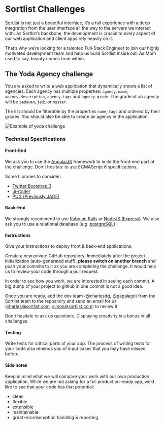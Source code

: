 # Sortlist Challenges

[Sortlist](https://www.sortlist.com) is not just a beautiful interface, it’s a full experience with a deep integration from the user interface all the way to the servers we interact with. As Sortlist’s backbone, the development is crucial to every aspect of our web application and client apps rely heavily on it.

That’s why we’re looking for a talented Full-Stack Engineer to join our highly motivated development team and help us build Sortlist inside out. As Mom used to say, beauty comes from within.

## The Yoda Agency challenge

You are asked to write a web application that dynamically shows a list of agencies. Each agency has multiple properties: `agency.name`, `agency.description`, `agency.tags` and `agency.grade`. The grade of an agency will be `padawan`, `jedi` or `master`.

The list should be filterable by the properties `name`, `tags` and ordered by their grades. You should alse be able to create an agency in the application.

![Example of yoda challenge](https://s3-eu-west-1.amazonaws.com/sortlist-sitemap/sortlist-yoda-challenge.png)

### Technical Specifications

#### Front-End
We ask you to use the [AngularJS](https://angularjs.org/) framework to build the front-end part of the challenge. Don't hesitate to use ECMAScript 6 specifications.

Some Libraries to consider:
 * [Twitter Bootstrap 3](http://getbootstrap.com/)
 * [ui-router](https://github.com/angular-ui/ui-router)
 * [PUG (Previously JADE)](http://jade-lang.com/)

#### Back-End

We strongly recommend to use [Ruby on Rails](http://rubyonrails.org/) or [NodeJS (Express)](https://nodejs.org/). We also ask you to use a relational database (e.g. [postgreSQL](http://www.postgresql.org/)).

#### Instructions

Give your instructions to deploy front & back-end applications.


Create a new private GitHub repository. Immediately after the project initialization (auto-generated stuff), **please switch on another branch** and push your commits to it as you are completing the challenge. It would help us to review your code through a pull request.

In order to see how you work, we are interested in seeing each commit. A big dump of your project to github in one commit is not a good idea.

Once you are ready, add the dev team (@charlesdg, @gagalago) from the Sortlist team to the repository and send an email for us (charles@sortlist.com, simon@sortlist.com) to review it.

Don't hesitate to ask us questions. Displaying creativity is a bonus in all challenges.

#### Testing

Write tests for critical parts of your app. The process of writing tests for your code also reminds you of input cases that you may have missed before.

#### Side notes

Keep in mind what we will compare your work with our own production application. While we are not asking for a full production-ready app, we’d like to see that your code has that potential:

 * clean
 * flexible
 * extensible
 * maintainable
 * great error/exception handling & reporting
